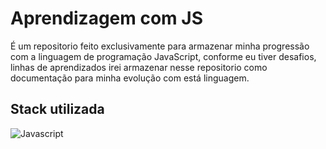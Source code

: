 # Aprendizagem com JS

É um repositorio feito exclusivamente para armazenar minha progressão com a linguagem de programação JavaScript, conforme eu tiver desafios, linhas de aprendizados irei armazenar nesse repositorio como documentação para minha evolução com está linguagem.

## Stack utilizada

![Javascript](https://img.shields.io/badge/JavaScript-F7DF1E?style=for-the-badge&logo=javascript&logoColor=black)&nbsp;
